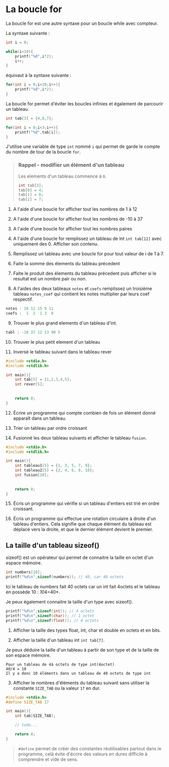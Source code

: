 # La boucle for

La boucle for est une autre syntaxe pour un boucle while avec compteur.

La syntaxe suivante :
```c
int i = 0;

while(i<10){
    printf("%d",i*2);
    i++;
}
```

équivaut à la syntaxe suivante :

```c
for(int i = 0;i<10;i++){
    printf("%d",i*2);
}
```

La boucle for permet d'éviter les boucles infinies et également de parcourir un tableau.

```c
int tab[3] = {4,8,7};

for(int i = 0;i<3;i++){
    printf("%d",tab[i]);
}
```
J'utilise une variable de type `int` nommé `i` qui permet de garde le compte du nombre de tour de la boucle `for`.

> ### Rappel - modifier un élément d'un tableau
> Les elements d'un tableau commence à `0`.
> ```c
> int tab[3];
> tab[0] = 4;
> tab[1] = 8;
> tab[2] = 7;
> ```

1. A l'aide d'une boucle for afficher tout les nombres de 1 à 12
2. A l'aide d'une boucle for afficher tout les nombres de -10 à 37
3. A l'aide d'une boucle for afficher tout les nombres paires
4. A l'aide d'une boucle for remplissez un tableau de int `int tab[12]` avec uniquement des 0. Afficher son contenu.

5. Remplissez un tableau avec une boucle for pour tout valeur de i de 1 à 7.

6. Faite la somme des élements du tableau précedent

7. Faite le produit des élements du tableau précedent puis afficher si le resultat est un nombre pair ou non.

8. A l'aides des deux tableaux `notes` et `coefs` remplissez un troisième tableau `notes_coef` qui contient les notes multiplier par leurs coef respectif.
```c
notes : 10 12 15 9 11
coefs :  1  2  1 3  8
```

9. Trouver le plus grand elements d'un tableau d'int.
```c
tabl : -18 37 12 13 90 5
```
10. Trouver le plus petit element d'un tableau

11. Inversé le tableau suivant dans le tableau rever
```c
#include <stdio.h>
#include <stdlib.h>

int main(){
    int tab[5] = {1,2,3,4,5};
    int rever[5];
    
    
    return 0;
}
```

12. Écrire un programme qui compte combien de fois un élément donné apparaît dans un tableau.

13. Trier un tableau par ordre croissant

14. Fusionné les deux tableau suivants et afficher le tableau `fusion`.
```c
#include <stdio.h>
#include <stdlib.h>

int main(){
    int tableau1[5] = {1, 3, 5, 7, 9};
    int tableau2[5] = {2, 4, 6, 8, 10};
    int fusion[10];
    
    
    return 0;
}
```

15. Écris un programme qui vérifie si un tableau d'entiers est trié en ordre croissant.

16. Écris un programme qui effectue une rotation circulaire à droite d'un tableau d'entiers. Cela signifie que chaque élément du tableau est déplacé vers la droite, et que le dernier élément devient le premier.

## La taille d'un tableau sizeof()
sizeof() est un opérateur qui permet de connaitre la taille en octet d'un espace mémoire.

```c
int numbers[10];
printf("%d\n",sizeof(numbers)); // 40, car 40 octets
```
Ici le tableau de numbers fait 40 octets car un int fait 4octets et le tableau en possède 10 : *10*4=40*.

Je peux également connaitre la taille d'un type avec sizeof().
```c
printf("%d\n",sizeof(int)); // 4 octets
printf("%d\n",sizeof(char)); // 1 octet
printf("%d\n",sizeof(float)); // 4 octets
```

1. Afficher la taille des types float, int, char et double en octets et en bits.

2. Afficher la taille d'un tableau int `int tab[7]`.

Je peux déduire la taille d'un tableau à partir de son type et de la taille de son espace mémoire.

```
Pour un tableau de 4à octets de type int(4octet)
40/4 = 10
Il y a donc 10 éléments dans un tableau de 40 octets de type int
```

3. Afficher le nombres d'éléments du tableau suivant sans utiliser la constante `SIZE_TAB` ou la valeur `17` en dur.

```c
#include <stdio.h>
#define SIZE_TAB 17

int main(){
    int tab[SIZE_TAB];

    // todo...

    return 0;
}
```
> `#define` permet de créer des constantes réutilisables partout dans le programme, celà évite d'écrire des valeurs en dures difficile à comprendre et vide de sens.